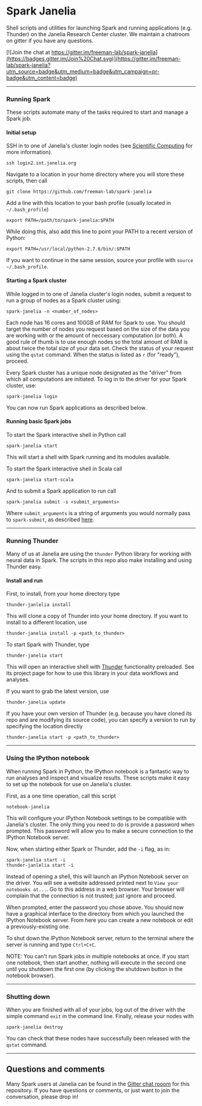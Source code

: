 # Spark Janelia

Shell scripts and utilities for launching Spark and running applications (e.g. Thunder) on the Janelia Research Center cluster. We maintain a chatroom on gitter if you have any questions.

[![Join the chat at https://gitter.im/freeman-lab/spark-janelia](https://badges.gitter.im/Join%20Chat.svg)](https://gitter.im/freeman-lab/spark-janelia?utm_source=badge&utm_medium=badge&utm_campaign=pr-badge&utm_content=badge)

---

### Running Spark
These scripts automate many of the tasks required to start and manage a Spark job.

#### Initial setup
SSH in to one of Janelia's cluster login nodes (see [Scientific Computing](http://wiki.int.janelia.org/wiki/display/ScientificComputing/Janelia+Compute+Cluster) for more information).
```
ssh login2.int.janelia.org
```
Navigate to a location in your home directory where you will store these scripts, then call
```
git clone https://github.com/freeman-lab/spark-janelia
```
Add a line with this location to your bash profile (usually located in `~/.bash_profile`)
```
export PATH=/path/to/spark-janelia:$PATH
```
While doing this, also add this line to point your PATH to a recent version of Python:
```
export PATH=/usr/local/python-2.7.6/bin/:$PATH
```
If you want to continue in the same session, source your profile with `source ~/.bash_profile`.

#### Starting a Spark cluster
While logged in to one of Janelia cluster's login nodes, submit a request to run a group of nodes as a Spark cluster using:
```
spark-janelia -n <number_of_nodes>
```
Each node has 16 cores and 100GB of RAM for Spark to use. You should target the number of nodes you request based on the size of the data you are working with or the amount of neccessary computation (or both). A good rule of thumb is to use enough nodes so the total amount of RAM is about twice the total size of your data set. Check the status of your request using the `qstat` command. When the status is listed as `r` (for "ready"), proceed.

Every Spark cluster has a unique node designated as the "driver" from which all computations are initiated. To log in to the driver for your Spark cluster, use:
```
spark-janelia login
```
You can now run Spark applications as described below.

#### Running basic Spark jobs
To start the Spark interactive shell in Python call
```
spark-janelia start
```
This will start a shell with Spark running and its modules available.

To start the Spark interactive shell in Scala call
```
spark-janelia start-scala
```
And to submit a Spark application to run call
```
spark-janelia submit -s <submit_arguments>
```
Where `submit_arguments` is a string of arguments you would normally pass to `spark-submit`, as described [here](https://spark.apache.org/docs/1.2.0/submitting-applications.html).

---
### Running Thunder
Many of us at Janelia are using the `thunder` Python library for working with neural data in Spark. The scripts in this repo also make installing and using Thunder easy. 
#### Install and run
First, to install, from your home directory type
```
thunder-janlelia install
```
This will clone a copy of Thunder into your home directory. If you want to install to a different location, use
```
thunder-janelia install -p <path_to_thunder>
```
To start Spark with Thunder, type
```
thunder-janelia start
```
This will open an interactive shell with [Thunder](http://thunder-project.com/thunder/) functionality preloaded. See its project page for how to use this library in your data workflows and analyses.

If you want to grab the latest version, use
```
thunder-janelia update
```
If you have your own version of Thunder (e.g. because you have cloned its repo and are modifying its source code), you can specify a version to run by specifying the location directly
```
thunder-janelia start -p <path_to_thunder>
```
---
### Using the IPython notebook
When running Spark in Python, the IPython notebook is a fantastic way to run analyses and inspect and visualize results. These scripts make it easy to set up the notebook for use on Janelia's cluster.

First, as a one time operation, call this script
```
notebook-janelia
```
This will configure your IPython Notebook settings to be compatible with Janelia's cluster. The only thing you need to do is provide a password when prompted. This password will allow you to make a secure connection to the IPython Notebook server.

Now, when starting either Spark or Thunder, add the `-i` flag, as in:
```
spark-janelia start -i
thunder-janlelia start -i
```
Instead of opening a shell, this will launch an IPython Notebook server on the driver. You will see a website addressed printed next to `View your notebooks at...`. Go to this address in a web browser. Your browser will complain that the connection is not trusted; just ignore and proceed.

When prompted, enter the password you chose above. You should now have a graphical interface to the directory from which you launched the IPython Notebook server. From here you can create a new notebook or edit a previously-existing one.

To shut down the IPython Notebook server, return to the terminal where the server is running and type `Ctrl+C+C`.

NOTE: You can't run Spark jobs in multiple notebooks at once. If you start one notebook, then start another, nothing will execute in the second one until you shutdown the first one (by clicking the shutdown button in the notebook browser).

---
### Shutting down
When you are finished with all of your jobs, log out of the driver with the simple command `exit` in the command line. Finally, release your nodes with
```
spark-janelia destroy
```
You can check that these nodes have successfully been released with the `qstat` command.

---
## Questions and comments
Many Spark users at Janelia can be found in the [Gitter chat rooom](https://gitter.im/freeman-lab/spark-janelia?utm_source=badge&utm_medium=badge&utm_campaign=pr-badge&utm_content=badge) for this repository. If you have questions or comments, or just want to join the conversation, please drop in!
